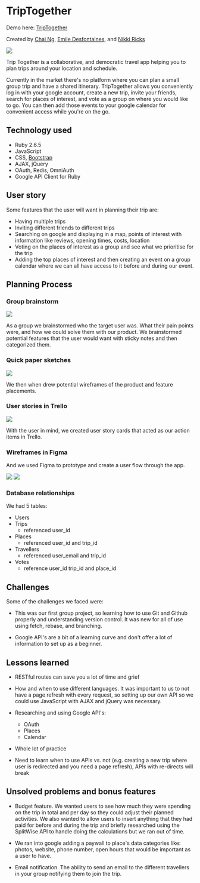 # TripTogether

Demo here: [TripTogether](http://triptogether-ga.herokuapp.com/)

Created by [Chai Ng](https://github.com/chai-ng), [Emile Desfontaines](https://github.com/Katzen85), and [Nikki Ricks](https://github.com/nikkiricks)

![](app/assets/images/TripTogether_screenshot.png)

Trip Together is a collaborative, and democratic travel app helping you to plan trips around your location and schedule.

Currently in the market there's no platform where you can plan a small group trip and have a shared itinerary. TripTogether allows you conveniently log in with your google account, create a new trip, invite your friends, search for places of interest, and vote as a group on where you would like to go. You can then add those events to your google calendar for convenient access while you're on the go. 

## Technology used

  * Ruby 2.6.5
  * JavaScript
  * CSS, [Bootstrap](https://getbootstrap.com/)
  * AJAX, jQuery
  * OAuth, Redis, OmniAuth
  * Google API Client for Ruby

## User story

Some features that the user will want in planning their trip are:

* Having multiple trips
* Inviting different friends to different trips
* Searching on google and displaying in a map, points of interest with information like reviews, opening times, costs, location
* Voting on the places of interest as a group and see what we prioritise for the trip
* Adding the top places of interest and then creating an event on a group calendar where we can all have access to it before and during our event.

## Planning Process

### Group brainstorm

![](app/assets/images/tt_brainstorm.jpg)

As a group we brainstormed who the target user was. What their pain points were, and how we could solve them with our product. We brainstormed potential features that the user would want with sticky notes and then categorized them.

### Quick paper sketches

![](app/assets/images/tt_notesbooks.jpg)

We then when drew potential wireframes of the product and feature placements.

### User stories in Trello

![](app/assets/images/tt_trelloboard.png)

With the user in mind, we created user story cards that acted as our action items in Trello.

### Wireframes in Figma

And we used Figma to prototype and create a user flow through the app.

![](app/assets/images/tt_figma.png)
![](app/assets/images/tt_figma2.png)

### Database relationships

We had 5 tables:

* Users
* Trips
  * referenced user_id
* Places
  * referenced user_id and trip_id
* Travellers
  * referenced user_email and trip_id
* Votes
  * reference user_id trip_id and place_id

## Challenges

Some of the challenges we faced were:

* This was our first group project, so learning how to use Git and Github properly and understanding version control. It was new for all of use using fetch, rebase, and branching.

* Google API's are a bit of a learning curve and don't offer a lot of information to set up as a beginner.

## Lessons learned

* RESTful routes can save you a lot of time and grief 

* How and when to use different languages. It was important to us to not have a page refresh with every request, so setting up our own API so we could use JavaScript with AJAX and jQuery was necessary. 

* Researching and using Google API's:
  * OAuth
  * Places
  * Calendar

* Whole lot of practice

* Need to learn when to use APIs vs. not (e.g. creating a new trip where user is redirected and you need a page refresh), APIs with re-directs will break

## Unsolved problems and bonus features

* Budget feature. We wanted users to see how much they were spending on the trip in total and per day so they could adjust their planned activities. We also wanted to allow users to insert anything that they had paid for before and during the trip and briefly researched using the SplitWise API to handle doing the calculations but we ran out of time.

* We ran into google adding a paywall to place's data categories like: photos, website, phone number, open hours that would be important as a user to have. 

* Email notification. The ability to send an email to the different travellers in your group notifying them to join the trip.
